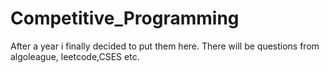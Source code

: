 # Competitive_Programming
After a year i finally decided to put them here. 
There will be questions from algoleague, leetcode,CSES etc.

